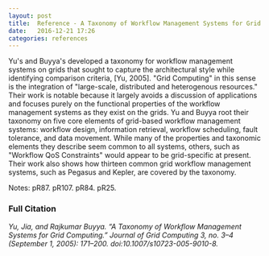 ```yaml
---
layout: post
title:  Reference - A Taxonomy of Workflow Management Systems for Grid Computing
date:   2016-12-21 17:26
categories: references
---
```


Yu's and Buyya's developed a taxonomy for workflow management systems on grids 
that sought to capture the architectural style while identifying comparison 
criteria, \[Yu, 2005]. "Grid Computing" in this sense is the integration of 
"large-scale, distributed and heterogenous resources." Their work is notable 
because it largely avoids a discussion of applications and focuses purely on 
the functional properties of the workflow management systems as they exist on
the grids. Yu and Buyya root their taxonomy on five core elements of 
grid-based workflow management systems: workflow design, information retrieval,
workflow scheduling, fault tolerance, and data movement. While many of the
properties and taxonomic elements they describe seem common to all systems,
others, such as "Workflow QoS Constraints" would appear to be grid-specific at
present. Their work also shows how thirteen common grid workflow management 
systems, such as Pegasus and Kepler, are covered by the taxonomy.

Notes: pR87. pR107. pR84. pR25.

### Full Citation
_Yu, Jia, and Rajkumar Buyya. “A Taxonomy of Workflow Management Systems for Grid Computing.” Journal of Grid Computing 3, no. 3–4 (September 1, 2005): 171–200. doi:10.1007/s10723-005-9010-8._


